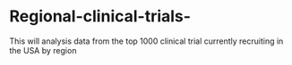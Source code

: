 # Regional-clinical-trials-
This will analysis data from the top 1000 clinical trial currently recruiting in the USA by region 
